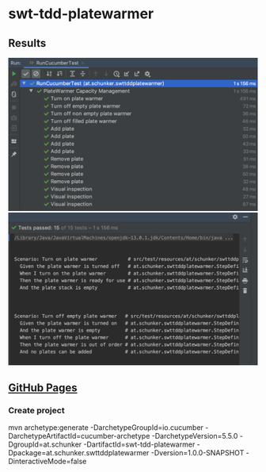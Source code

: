 # swt-tdd-platewarmer

## Results

![Result](/assets/run.png)
![Tests](/assets/tests.png)

## [GitHub Pages](https://github.com/philsch91/swt-tdd-platewarmer/blob/media)

### Create project

mvn archetype:generate -DarchetypeGroupId=io.cucumber -DarchetypeArtifactId=cucumber-archetype -DarchetypeVersion=5.5.0 -DgroupId=at.schunker -DartifactId=swt-tdd-platewarmer -Dpackage=at.schunker.swttddplatewarmer -Dversion=1.0.0-SNAPSHOT -DinteractiveMode=false
